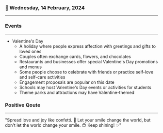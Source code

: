 ### 📅 Wednesday, 14 February, 2024
------
### Events
------
- Valentine's Day
  - A holiday where people express affection with greetings and gifts to loved ones
  - Couples often exchange cards, flowers, and chocolates
  - Restaurants and businesses offer special Valentine's Day promotions and menus
  - Some people choose to celebrate with friends or practice self-love and self-care activities 
  - Engagement proposals are popular on this date
  - Schools may host Valentine's Day events or activities for students
  - Theme parks and attractions may have Valentine-themed
### Positive Qoute
------
"Spread love and joy like confetti. 🎉 Let your smile change the world, but don't let the world change your smile. 😊 Keep shining! ✨"
